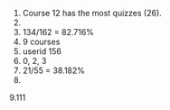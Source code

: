 1. Course 12 has the most quizzes (26).
2. 
3. 134/162 = 82.716%
4. 9 courses
5. userid 156
6. 0, 2, 3
7. 21/55 = 38.182%
8.
9.111


